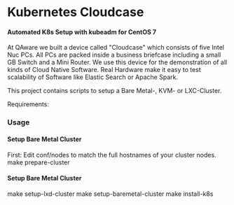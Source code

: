 # Kubernetes Cloudcase
#### Automated K8s Setup with kubeadm for CentOS 7


At QAware we built a device called "Cloudcase" which consists of five Intel Nuc PCs. All PCs are packed inside a business briefcase including a small GB Switch and a Mini Router. We use this device for the demonstration of all kinds of Cloud Native Software. Real Hardware make it easy to test scalability of Software like Elastic Search or Apache Spark.

This project contains scripts to setup a Bare Metal-, KVM- or LXC-Cluster. 

Requirements:

### Usage

#### Setup Bare Metal Cluster
First: Edit conf/nodes to match the full hostnames of your cluster nodes.
make prepare-cluster

#### Setup Bare Metal Cluster

make setup-lxd-cluster 
make setup-baremetal-cluster
make install-k8s



